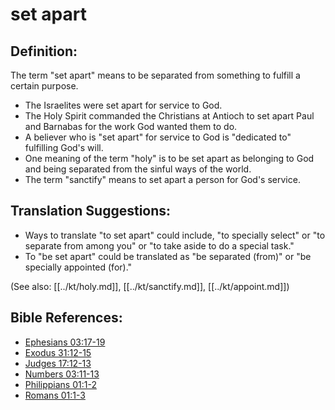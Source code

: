 # set apart #

## Definition: ##

The term "set apart" means to be separated from something to fulfill a certain purpose.

* The Israelites were set apart for service to God.
* The Holy Spirit commanded the Christians at Antioch to set apart Paul and Barnabas for the work God wanted them to do.
* A believer who is "set apart" for service to God is "dedicated to" fulfilling God's will.
* One meaning of the term "holy" is to be set apart as belonging to God and being separated from the sinful ways of the world.
* The term "sanctify" means to set apart a person for God's service.

## Translation Suggestions: ##

* Ways to translate "to set apart" could include, "to specially select" or "to separate from among you" or "to take aside to do a special task."
* To "be set apart" could be translated as "be separated (from)" or "be specially appointed (for)."

(See also: [[../kt/holy.md]], [[../kt/sanctify.md]], [[../kt/appoint.md]])

## Bible References: ##

* [Ephesians 03:17-19](en/tn/eph/help/03/17)
* [Exodus 31:12-15](en/tn/exo/help/31/12)
* [Judges 17:12-13](en/tn/jdg/help/17/12)
* [Numbers 03:11-13](en/tn/num/help/03/11)
* [Philippians 01:1-2](en/tn/php/help/01/01)
* [Romans 01:1-3](en/tn/rom/help/01/01)